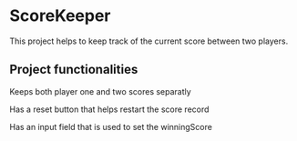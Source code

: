# ScoreKeeper

This project helps to keep track of the current score between two players.

## Project functionalities 

Keeps both player one and two scores separatly 

Has a reset button that helps restart the score record

Has an input field that is used to set the winningScore